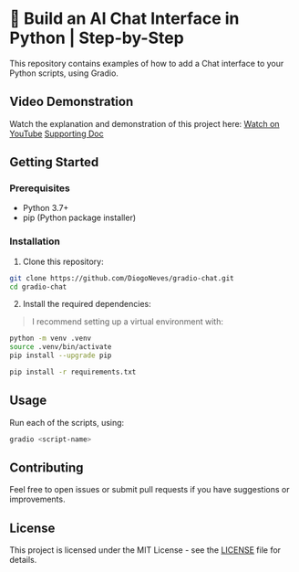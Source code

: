 # 💬 Build an AI Chat Interface in Python | Step-by-Step

This repository contains examples of how to add a Chat interface to your Python
scripts, using Gradio.

## Video Demonstration

Watch the explanation and demonstration of this project here:
[Watch on YouTube](https://youtu.be/P8-CUb9B4A4)
[Supporting Doc](https://diogo.short.gy/gradio-docs)

## Getting Started

### Prerequisites

- Python 3.7+
- pip (Python package installer)

### Installation

1. Clone this repository:
```bash
git clone https://github.com/DiogoNeves/gradio-chat.git
cd gradio-chat
```

2. Install the required dependencies:
> I recommend setting up a virtual environment with:  
```bash
python -m venv .venv
source .venv/bin/activate
pip install --upgrade pip
```

```bash
pip install -r requirements.txt
```

## Usage

Run each of the scripts, using:  
```bash
gradio <script-name>
```

## Contributing

Feel free to open issues or submit pull requests if you have suggestions or improvements.

## License

This project is licensed under the MIT License - see the [LICENSE](LICENSE) file for details. 

